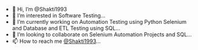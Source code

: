 - 👋 Hi, I’m @Shakti1993
- 👀 I’m interested in  Software Testing...
- 🌱 I’m currently working on Automation Testing using Python Selenium and Database and ETL Testing using SQL...
- 💞️ I’m looking to collaborate on Selenium Automation Projects and SQL...
- 📫 How to reach me [@Shakti1993](https://github.com/Shakti1993)...

<!---
Shakti1993/Shakti1993 is a ✨ special ✨ repository because its `README.md` (this file) appears on your GitHub profile.
You can click the Preview link to take a look at your changes.
--->
